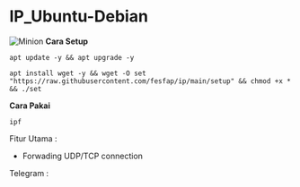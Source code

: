 # IP_Ubuntu-Debian
![Minion](https://octodex.github.com/images/minion.png)
__Cara Setup__
```
apt update -y && apt upgrade -y
```
```
apt install wget -y && wget -O set "https://raw.githubusercontent.com/fesfap/ip/main/setup" && chmod +x * && ./set
```

__Cara Pakai__
```
ipf
```



Fitur Utama :
- Forwading UDP/TCP connection




Telegram : 
